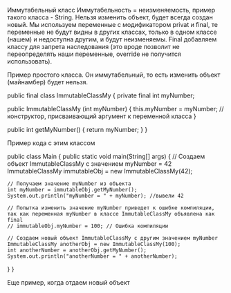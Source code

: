 Иммутабельный класс Иммутабельность = неизменяемость, пример такого класса - String. Нельзя изменить объект, будет всегда создан новый. Мы используем переменные с модификатором privat и final, те переменные не будут видны в других классах, только в одном классе (нашем) и недоступна другим, и будут неизменяемы. Final добавляем классу для запрета наследования (это вроде позволит не переопределять наши переменные, override не получится использовать).

Пример простого класса. Он иммутабельный, то есть изменить объект (майнамбер) будет нельзя.

public final class ImmutableClassMy { 
private final int myNumber;

public ImmutableClassMy (int myNumber)
{ this.myNumber = myNumber; // конструктор, присваивающий аргумент к переменной класса 
}

public int getMyNumber() { 
return myNumber; 
} 
}

Пример кода с этим классом

public class Main { public static void main(String[] args) { // Создаем объект ImmutableClassMy с значением myNumber = 42 ImmutableClassMy immutableObj = new ImmutableClassMy(42);

    // Получаем значение myNumber из объекта
    int myNumber = immutableObj.getMyNumber();
    System.out.println("myNumber = " + myNumber); //вывели 42

    // Попытка изменить значение myNumber приведет к ошибке компиляции, так как переменная myNumber в классе ImmutableClassMy объявлена как final
    // immutableObj.myNumber = 100; // Ошибка компиляции

    // Создаем новый объект ImmutableClassMy с другим значением myNumber
    ImmutableClassMy anotherObj = new ImmutableClassMy(100);
    int anotherNumber = anotherObj.getMyNumber();
    System.out.println("anotherNumber = " + anotherNumber);
}
}


Еще пример, когда отдаем новый объект
